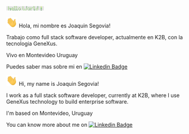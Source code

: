 <a href="#" style="cursor: pointer"><img src="https://raw.githubusercontent.com/joasegovia9427/joasegovia9427/main/Images/helloWorld.png" width="20%" > 

<img src="https://raw.githubusercontent.com/joasegovia9427/joasegovia9427/main/Images/hand.gif" width="30px"></a> Hola, mi nombre es Joaquin Segovia!

Trabajo como full stack software developer, actualmente en K2B, con la tecnologia GeneXus. 

Vivo en Montevideo Uruguay

Puedes saber mas sobre mi en
<a href="https://uy.linkedin.com/in/joaquinsegovia"><img src="https://camo.githubusercontent.com/cfd139be66d8fbebd1ef796ea0fb32ee5b8152e83b02d4b1fd5f936a89bb6d3f/68747470733a2f2f696d672e736869656c64732e696f2f62616467652f2d4c696e6b6564496e2d626c75653f7374796c653d666c61742d737175617265266c6f676f3d4c696e6b6564696e266c6f676f436f6c6f723d7768697465266c696e6b3d68747470733a2f2f7777772e6c696e6b6564696e2e636f6d2f696e2f68617273686b756d61726b68617472692f" alt="Linkedin Badge" data-canonical-src="https://img.shields.io/badge/-LinkedIn-blue?style=flat-square&amp;logo=Linkedin&amp;logoColor=white&amp;link=https://www.linkedin.com/in/harshkumarkhatri/" style="max-width: 100%;">

  

<a href="#" style="cursor: pointer"><img src="https://raw.githubusercontent.com/joasegovia9427/joasegovia9427/main/Images/hand.gif" width="30px"></a> Hi, my name is Joaquin Segovia!

I work as a full stack software developer, currently at K2B, where I use GeneXus technology to build enterprise software.

I'm based on Montevideo, Uruguay

You can know more about me on
<a href="https://uy.linkedin.com/in/joaquinsegovia"><img src="https://camo.githubusercontent.com/cfd139be66d8fbebd1ef796ea0fb32ee5b8152e83b02d4b1fd5f936a89bb6d3f/68747470733a2f2f696d672e736869656c64732e696f2f62616467652f2d4c696e6b6564496e2d626c75653f7374796c653d666c61742d737175617265266c6f676f3d4c696e6b6564696e266c6f676f436f6c6f723d7768697465266c696e6b3d68747470733a2f2f7777772e6c696e6b6564696e2e636f6d2f696e2f68617273686b756d61726b68617472692f" alt="Linkedin Badge" data-canonical-src="https://img.shields.io/badge/-LinkedIn-blue?style=flat-square&amp;logo=Linkedin&amp;logoColor=white&amp;link=https://www.linkedin.com/in/harshkumarkhatri/" style="max-width: 100%;">

  
  
  
<!-- If you are reading this... thanks to you for being curious about how I made this file...
Stay tune for my website/portfolio joaquinsegovia.dev coming soon... thks 

**joasegovia9427/joasegovia9427** is a ✨ _special_ ✨ repository because its `README.md` (this file) appears on my GitHub profile.

Here are some ideas to get my started or complete even more this file:

- 🔭 I’m currently working on ...
- 🌱 I’m currently learning ...
- 👯 I’m looking to collaborate on ...
- 🤔 I’m looking for help with ...
- 💬 Ask me about ...
- 📫 How to reach me: ...
- 😄 Pronouns: ...
- ⚡ Fun fact: ...
-->
